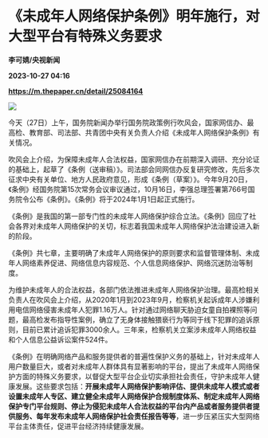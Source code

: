 # 《未成年人网络保护条例》明年施行，对大型平台有特殊义务要求
**李可婧/央视新闻**

**2023-10-27 04:16**

**https://m.thepaper.cn/detail/25084164**

![](https://imagecloud.thepaper.cn/thepaper/image/275/882/85.jpg)

今天（27日）上午，国务院新闻办举行国务院政策例行吹风会，国家网信办、最高检、教育部、司法部、共青团中央有关负责人介绍《未成年人网络保护条例》有关情况。

吹风会上介绍，为保障未成年人合法权益，国家网信办在前期深入调研、充分论证的基础上，起草了《条例（送审稿）》。司法部会同网信办反复研究修改，先后多次征求中央有关单位、地方人民政府意见，形成《条例（草案）》。今年9月20日，《条例》经国务院第15次常务会议审议通过，10月16日，李强总理签署第766号国务院令公布《条例》。《条例》将于2024年1月1日起正式施行。

《条例》是我国的第一部专门性的未成年人网络保护综合立法。《条例》回应了社会各界对未成年人网络保护的关切，标志着我国未成年人网络保护法治建设进入新的阶段。

《条例》共七章，主要明确了未成年人网络保护的原则要求和监督管理体制、未成年人网络素养促进、网络信息内容规范、个人信息网络保护、网络沉迷防治等制度。

为维护未成年人的合法权益，各部门依法推进未成年人网络保护治理。最高检相关负责人在吹风会上介绍，从2020年1月到2023年9月，检察机关起诉成年人涉嫌利用电信网络侵害未成年人犯罪1.16万人。针对通过网络聊天胁迫女童自拍裸照等问题，最高检发布指导性案例，确立了无身体接触猥亵行为等同于线下犯罪的追诉原则，目前已累计追诉犯罪3000余人。三年来，检察机关立案涉未成年人网络权益和个人信息公益诉讼案件524件。

《条例》在明确网络产品和服务提供者的普遍性保护义务的基础上，针对未成年人用户数量巨大，或者对未成年人群体具有显著影响的平台，提出了未成年人网络保护方面的特殊义务要求，以督促大型平台企业切实承担社会责任，守护未成年人健康发展。这些要求包括：**开展未成年人网络保护影响评估、提供未成年人模式或者设置未成年人专区、建立健全未成年人网络保护合规制度体系、制定未成年人网络保护专门平台规则、停止为侵犯未成年人合法权益的平台内产品或者服务提供者提供服务、每年发布未成年人网络保护社会责任报告等等**，进一步压紧压实大型网络平台主体责任，促进平台经济持续健康发展。